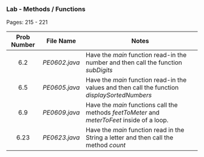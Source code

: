 ### Lab - Methods / Functions

Pages: 215 - 221

| Prob Number | File Name | Notes |
| :----------:|-----------|------|
| 6.2 | *PE0602.java* | Have the _main_ function read-in the number and then call the function _subDigits_|
| 6.5 | *PE0605.java*  | Have the _main_ function read-in the values and then call the function _displaySortedNumbers_ |
| 6.9 | *PE0609.java* | Have the _main_ functions call the methods _feetToMeter_ and _meterToFeet_ inside of a loop. |
| 6.23 | *PE0623.java* | Have the _main_ function read in the String a letter and then call the method _count_  |
